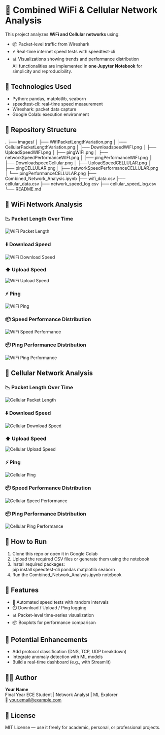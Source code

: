 # 📡 Combined WiFi & Cellular Network Analysis
This project analyzes **WiFi and Cellular networks** using:  
- 📦 Packet-level traffic from Wireshark  
- ⚡ Real-time internet speed tests with speedtest-cli  
- 📊 Visualizations showing trends and performance distribution  
All functionalities are implemented in **one Jupyter Notebook** for simplicity and reproducibility.

## 🔧 Technologies Used
- Python: pandas, matplotlib, seaborn  
- speedtest-cli: real-time speed measurement  
- Wireshark: packet data capture  
- Google Colab: execution environment

## 📂 Repository Structure
.
├── images/
│   ├── WifiPacketLengthVariation.png
│   ├── CellularPacketLengthVariation.png
│   ├── DownloadspeedWIFI.png
│   ├── UploadSpeedWIFI.png
│   ├── pingWIFI.png
│   ├── networkSpeedPerformanceWIFI.png
│   ├── pingPerformanceWIFI.png
│   ├── DownloadspeedCellular.png
│   ├── UploadSpeedCELLULAR.png
│   ├── pingCELLULAR.png
│   ├── networkSpeedPerformanceCELLULAR.png
│   └── pingPerformanceCELLULAR.png
├── Combined_Network_Analysis.ipynb
├── wifi_data.csv
├── cellular_data.csv
├── network_speed_log.csv
├── cellular_speed_log.csv
└── README.md

## 📶 WiFi Network Analysis
### 📉 Packet Length Over Time  
![WiFi Packet Length](images/WifiPacketLengthVariation.png)  
### ⬇️ Download Speed  
![WiFi Download Speed](images/DownloadspeedWIFI.png)  
### ⬆️ Upload Speed  
![WiFi Upload Speed](images/UploadSpeedWIFI.png)  
### ⚡ Ping  
![WiFi Ping](images/pingWIFI.png)  
### 📦 Speed Performance Distribution  
![WiFi Speed Performance](images/networkSpeedPerformanceWIFI.png)  
### 📦 Ping Performance Distribution  
![WiFi Ping Performance](images/pingPerformanceWIFI.png)  

## 📱 Cellular Network Analysis
### 📉 Packet Length Over Time  
![Cellular Packet Length](images/CellularPacketLengthVariation.png)  
### ⬇️ Download Speed  
![Cellular Download Speed](images/DownloadspeedCellular.png)  
### ⬆️ Upload Speed  
![Cellular Upload Speed](images/UploadSpeedCELLULAR.png)  
### ⚡ Ping  
![Cellular Ping](images/pingCELLULAR.png)  
### 📦 Speed Performance Distribution  
![Cellular Speed Performance](images/networkSpeedPerformanceCELLULAR.png)  
### 📦 Ping Performance Distribution  
![Cellular Ping Performance](images/pingPerformanceCELLULAR.png)  

## 📝 How to Run
1. Clone this repo or open it in Google Colab  
2. Upload the required CSV files or generate them using the notebook  
3. Install required packages:  
pip install speedtest-cli pandas matplotlib seaborn  
4. Run the Combined_Network_Analysis.ipynb notebook  

## 🚀 Features
- 🔁 Automated speed tests with random intervals  
- ⏱️ Download / Upload / Ping logging  
- 📊 Packet-level time-series visualization  
- 📦 Boxplots for performance comparison  

## 📌 Potential Enhancements
- Add protocol classification (DNS, TCP, UDP breakdown)  
- Integrate anomaly detection with ML models  
- Build a real-time dashboard (e.g., with Streamlit)  

## 👨‍💻 Author
**Your Name**  
Final Year ECE Student | Network Analyst | ML Explorer  
📧 your.email@example.com  

## 📜 License
MIT License — use it freely for academic, personal, or professional projects.
